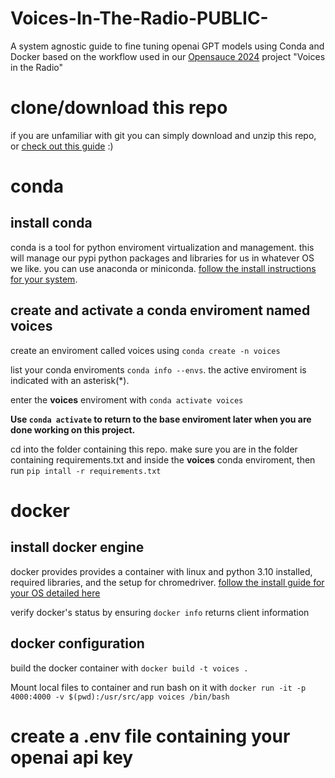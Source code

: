 # Voices-In-The-Radio-PUBLIC-
A system agnostic guide to fine tuning openai GPT models using Conda and Docker based on the workflow used in our [Opensauce 2024](https://opensauce.com/) project "Voices in the Radio"

# clone/download this repo
if you are unfamiliar with git you can simply download and unzip this repo, or [check out this guide](https://github.com/git-guides) :)

# conda
## install conda
conda is a tool for python enviroment virtualization and management. this will manage our pypi python packages and libraries for us in whatever OS we like. you can use anaconda or miniconda. [follow the install instructions for your system](https://docs.anaconda.com/free/distro-or-miniconda/).

## create and activate a conda enviroment named **voices**
create an enviroment called voices using `conda create -n voices`

list your conda enviroments `conda info --envs`. the active enviroment is indicated with an asterisk(*).

enter the **voices** enviroment with `conda activate voices`

**Use `conda activate` to return to the base enviroment later when you are done working on this project.**

cd into the folder containing this repo. make sure you are in the folder containing requirements.txt and inside the **voices** conda enviroment, then run `pip intall -r requirements.txt`

# docker
## install docker engine
docker provides provides a container with linux and python 3.10 installed, required libraries, and the setup for chromedriver. [follow the install guide for your OS detailed here](https://docs.docker.com/engine/install/)

verify docker's status by ensuring `docker info` returns client information

## docker configuration

build the docker container with `docker build -t voices .`

Mount local files to container and run bash on it with `docker run -it -p 4000:4000 -v $(pwd):/usr/src/app voices /bin/bash`

# create a .env file containing your openai api key